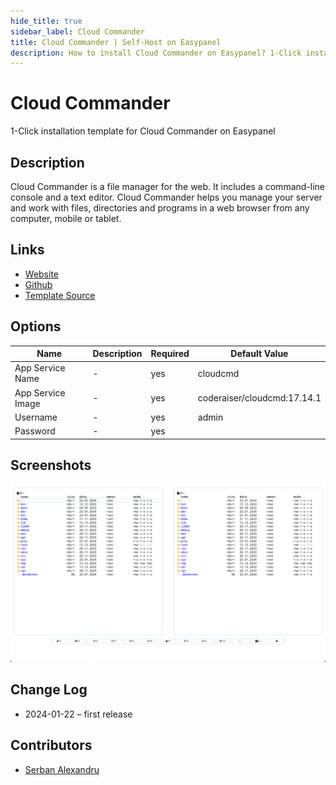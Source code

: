 ```yaml
---
hide_title: true
sidebar_label: Cloud Commander
title: Cloud Commander | Self-Host on Easypanel
description: How to install Cloud Commander on Easypanel? 1-Click installation template for Cloud Commander on Easypanel
---
```


<!-- generated -->

# Cloud Commander

1-Click installation template for Cloud Commander on Easypanel

## Description

Cloud Commander is a file manager for the web. It includes a command-line console and a text editor. Cloud Commander helps you manage your server and work with files, directories and programs in a web browser from any computer, mobile or tablet.

## Links

- [Website](https://cloudcmd.io)
- [Github](https://github.com/coderaiser/cloudcmd)
- [Template Source](https://github.com/easypanel-io/templates/tree/main/templates/cloudcommander)

## Options

Name | Description | Required | Default Value
-|-|-|-
App Service Name | - | yes | cloudcmd
App Service Image | - | yes | coderaiser/cloudcmd:17.14.1
Username | - | yes | admin
Password | - | yes | 

## Screenshots

![Cloud Commander Screenshot](./assets/screenshot.png)

## Change Log

- 2024-01-22 – first release

## Contributors

- [Serban Alexandru](https://github.com/serban-alexandru)
